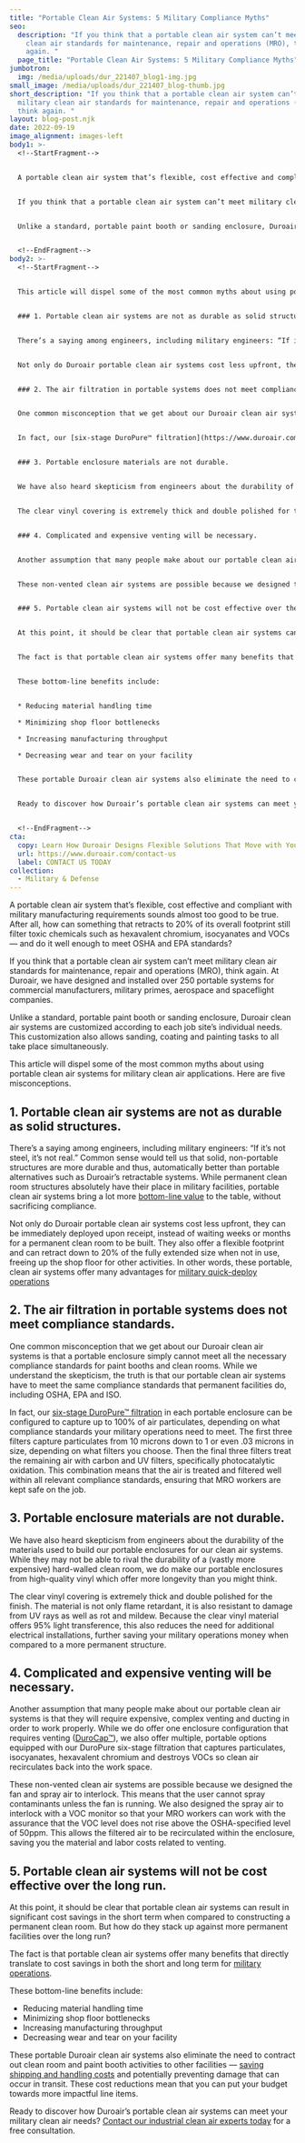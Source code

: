 ```yaml
---
title: "Portable Clean Air Systems: 5 Military Compliance Myths"
seo:
  description: "If you think that a portable clean air system can’t meet military
    clean air standards for maintenance, repair and operations (MRO), think
    again. "
  page_title: "Portable Clean Air Systems: 5 Military Compliance Myths"
jumbotron:
  img: /media/uploads/dur_221407_blog1-img.jpg
small_image: /media/uploads/dur_221407_blog-thumb.jpg
short_description: "If you think that a portable clean air system can’t meet
  military clean air standards for maintenance, repair and operations (MRO),
  think again. "
layout: blog-post.njk
date: 2022-09-19
image_alignment: images-left
body1: >-
  <!--StartFragment-->


  A portable clean air system that’s flexible, cost effective and compliant with military manufacturing requirements sounds almost too good to be true. After all, how can something that retracts to 20% of its overall footprint still filter toxic chemicals such as hexavalent chromium, isocyanates and VOCs — and do it well enough to meet OSHA and EPA standards?


  If you think that a portable clean air system can’t meet military clean air standards for maintenance, repair and operations (MRO), think again. At Duroair, we have designed and installed over 250 portable systems for commercial manufacturers, military primes, aerospace and spaceflight companies.


  Unlike a standard, portable paint booth or sanding enclosure, Duroair clean air systems are customized according to each job site’s individual needs. This customization also allows sanding, coating and painting tasks to all take place simultaneously.


  <!--EndFragment-->
body2: >-
  <!--StartFragment-->


  This article will dispel some of the most common myths about using portable clean air systems for military clean air applications. Here are five misconceptions.


  ### 1. Portable clean air systems are not as durable as solid structures.


  There’s a saying among engineers, including military engineers: “If it’s not steel, it’s not real.” Common sense would tell us that solid, non-portable structures are more durable and thus, automatically better than portable alternatives such as Duroair’s retractable systems. While permanent clean room structures absolutely have their place in military facilities, portable clean air systems bring a lot more [bottom-line value](https://www.duroair.com/blog/9-ways-a-portable-paint-booth-boosts-your-bottom-line) to the table, without sacrificing compliance.


  Not only do Duroair portable clean air systems cost less upfront, they can be immediately deployed upon receipt, instead of waiting weeks or months for a permanent clean room to be built. They also offer a flexible footprint and can retract down to 20% of the fully extended size when not in use, freeing up the shop floor for other activities. In other words, these portable, clean air systems offer many advantages for [military quick-deploy operations](https://www.duroair.com/industries/defense/)


  ### 2. The air filtration in portable systems does not meet compliance standards.


  One common misconception that we get about our Duroair clean air systems is that a portable enclosure simply cannot meet all the necessary compliance standards for paint booths and clean rooms. While we understand the skepticism, the truth is that our portable clean air systems have to meet the same compliance standards that permanent facilities do, including OSHA, EPA and ISO.


  In fact, our [six-stage DuroPure™ filtration](https://www.duroair.com/products/duropure/) in each portable enclosure can be configured to capture up to 100% of air particulates, depending on what compliance standards your military operations need to meet. The first three filters capture particulates from 10 microns down to 1 or even .03 microns in size, depending on what filters you choose. Then the final three filters treat the remaining air with carbon and UV filters, specifically photocatalytic oxidation. This combination means that the air is treated and filtered well within all relevant compliance standards, ensuring that MRO workers are kept safe on the job.


  ### 3. Portable enclosure materials are not durable.


  We have also heard skepticism from engineers about the durability of the materials used to build our portable enclosures for our clean air systems. While they may not be able to rival the durability of a (vastly more expensive) hard-walled clean room, we do make our portable enclosures from high-quality vinyl which offer more longevity than you might think.


  The clear vinyl covering is extremely thick and double polished for the finish. The material is not only flame retardant, it is also resistant to damage from UV rays as well as rot and mildew. Because the clear vinyl material offers 95% light transference, this also reduces the need for additional electrical installations, further saving your military operations money when compared to a more permanent structure.


  ### 4. Complicated and expensive venting will be necessary.


  Another assumption that many people make about our portable clean air systems is that they will require expensive, complex venting and ducting in order to work properly. While we do offer one enclosure configuration that requires venting ([DuroCap™](https://www.duroair.com/products/durocap/)), we also offer multiple, portable options equipped with our DuroPure six-stage filtration that captures particulates, isocyanates, hexavalent chromium and destroys VOCs so clean air recirculates back into the work space.


  These non-vented clean air systems are possible because we designed the fan and spray air to interlock. This means that the user cannot spray contaminants unless the fan is running. We also designed the spray air to interlock with a VOC monitor so that your MRO workers can work with the assurance that the VOC level does not rise above the OSHA-specified level of 50ppm. This allows the filtered air to be recirculated within the enclosure, saving you the material and labor costs related to venting.


  ### 5. Portable clean air systems will not be cost effective over the long run.


  At this point, it should be clear that portable clean air systems can result in significant cost savings in the short term when compared to constructing a permanent clean room. But how do they stack up against more permanent facilities over the long run?


  The fact is that portable clean air systems offer many benefits that directly translate to cost savings in both the short and long term for [military operations](https://www.duroair.com/industries/defense/).


  These bottom-line benefits include:


  * Reducing material handling time

  * Minimizing shop floor bottlenecks

  * Increasing manufacturing throughput

  * Decreasing wear and tear on your facility


  These portable Duroair clean air systems also eliminate the need to contract out clean room and paint booth activities to other facilities — [saving shipping and handling costs](https://www.duroair.com/resources/case-studies/military-base-eliminates-outsourcing-of-surface-prep-work-painting) and potentially preventing damage that can occur in transit. These cost reductions mean that you can put your budget towards more impactful line items.


  Ready to discover how Duroair’s portable clean air systems can meet your military clean air needs? [Contact our industrial clean air experts today](https://www.duroair.com/request-for-quote/) for a free consultation.


  <!--EndFragment-->
cta:
  copy: Learn How Duroair Designs Flexible Solutions That Move with Your Workflow
  url: https://www.duroair.com/contact-us
  label: CONTACT US TODAY
collection:
  - Military & Defense
---
```

A portable clean air system that’s flexible, cost effective and compliant with military manufacturing requirements sounds almost too good to be true. After all, how can something that retracts to 20% of its overall footprint still filter toxic chemicals such as hexavalent chromium, isocyanates and VOCs — and do it well enough to meet OSHA and EPA standards?

If you think that a portable clean air system can’t meet military clean air standards for maintenance, repair and operations (MRO), think again. At Duroair, we have designed and installed over 250 portable systems for commercial manufacturers, military primes, aerospace and spaceflight companies.

Unlike a standard, portable paint booth or sanding enclosure, Duroair clean air systems are customized according to each job site’s individual needs. This customization also allows sanding, coating and painting tasks to all take place simultaneously.

This article will dispel some of the most common myths about using portable clean air systems for military clean air applications. Here are five misconceptions.

## 1. Portable clean air systems are not as durable as solid structures.

There’s a saying among engineers, including military engineers: “If it’s not steel, it’s not real.” Common sense would tell us that solid, non-portable structures are more durable and thus, automatically better than portable alternatives such as Duroair’s retractable systems. While permanent clean room structures absolutely have their place in military facilities, portable clean air systems bring a lot more [bottom-line value](https://www.duroair.com/blog/9-ways-a-portable-paint-booth-boosts-your-bottom-line) to the table, without sacrificing compliance.

Not only do Duroair portable clean air systems cost less upfront, they can be immediately deployed upon receipt, instead of waiting weeks or months for a permanent clean room to be built. They also offer a flexible footprint and can retract down to 20% of the fully extended size when not in use, freeing up the shop floor for other activities. In other words, these portable, clean air systems offer many advantages for [military quick-deploy operations](https://www.duroair.com/industries/defense/)

## 2. The air filtration in portable systems does not meet compliance standards.

One common misconception that we get about our Duroair clean air systems is that a portable enclosure simply cannot meet all the necessary compliance standards for paint booths and clean rooms. While we understand the skepticism, the truth is that our portable clean air systems have to meet the same compliance standards that permanent facilities do, including OSHA, EPA and ISO.

In fact, our [six-stage DuroPure™ filtration](https://www.duroair.com/products/duropure/) in each portable enclosure can be configured to capture up to 100% of air particulates, depending on what compliance standards your military operations need to meet. The first three filters capture particulates from 10 microns down to 1 or even .03 microns in size, depending on what filters you choose. Then the final three filters treat the remaining air with carbon and UV filters, specifically photocatalytic oxidation. This combination means that the air is treated and filtered well within all relevant compliance standards, ensuring that MRO workers are kept safe on the job.

## 3. Portable enclosure materials are not durable.

We have also heard skepticism from engineers about the durability of the materials used to build our portable enclosures for our clean air systems. While they may not be able to rival the durability of a (vastly more expensive) hard-walled clean room, we do make our portable enclosures from high-quality vinyl which offer more longevity than you might think.

The clear vinyl covering is extremely thick and double polished for the finish. The material is not only flame retardant, it is also resistant to damage from UV rays as well as rot and mildew. Because the clear vinyl material offers 95% light transference, this also reduces the need for additional electrical installations, further saving your military operations money when compared to a more permanent structure.

## 4. Complicated and expensive venting will be necessary.

Another assumption that many people make about our portable clean air systems is that they will require expensive, complex venting and ducting in order to work properly. While we do offer one enclosure configuration that requires venting ([DuroCap™](https://www.duroair.com/products/durocap/)), we also offer multiple, portable options equipped with our DuroPure six-stage filtration that captures particulates, isocyanates, hexavalent chromium and destroys VOCs so clean air  recirculates back into the work space.

These non-vented clean air systems are possible because we designed the fan and spray air to interlock. This means that the user cannot spray contaminants unless the fan is running. We also designed the spray air to interlock with a VOC monitor so that your MRO workers can work with the assurance that the VOC level does not rise above the OSHA-specified level of 50ppm. This allows the filtered air to be recirculated within the enclosure, saving you the material and labor costs related to venting.

## 5. Portable clean air systems will not be cost effective over the long run.

At this point, it should be clear that portable clean air systems can result in significant cost savings in the short term when compared to constructing a permanent clean room. But how do they stack up against more permanent facilities over the long run?

The fact is that portable clean air systems offer many benefits that directly translate to cost savings in both the short and long term for [military operations](https://www.duroair.com/industries/defense/). 

These bottom-line benefits include: 

* Reducing material handling time
* Minimizing shop floor bottlenecks
* Increasing manufacturing throughput
* Decreasing wear and tear on your facility 

These portable Duroair clean air systems also eliminate the need to contract out clean room and paint booth activities to other facilities — [saving shipping and handling costs](https://www.duroair.com/resources/case-studies/military-base-eliminates-outsourcing-of-surface-prep-work-painting) and potentially preventing damage that can occur in transit. These cost reductions mean that you can put your budget towards more impactful line items.

Ready to discover how Duroair’s portable clean air systems can meet your military clean air needs? [Contact our industrial clean air experts today](https://www.duroair.com/request-for-quote/) for a free consultation.